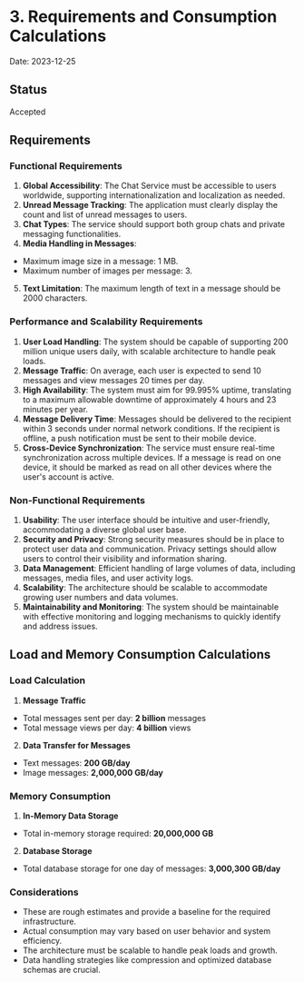 # 3. Requirements and Consumption Calculations

Date: 2023-12-25

## Status

Accepted

## Requirements

### Functional Requirements

1. **Global Accessibility**: The Chat Service must be accessible to users worldwide, supporting internationalization and localization as needed.
2. **Unread Message Tracking**: The application must clearly display the count and list of unread messages to users.
3. **Chat Types**: The service should support both group chats and private messaging functionalities.
4. **Media Handling in Messages**:
- Maximum image size in a message: 1 MB.
- Maximum number of images per message: 3.
5. **Text Limitation**: The maximum length of text in a message should be 2000 characters.

### Performance and Scalability Requirements

1. **User Load Handling**: The system should be capable of supporting 200 million unique users daily, with scalable architecture to handle peak loads.
2. **Message Traffic**: On average, each user is expected to send 10 messages and view messages 20 times per day.
3. **High Availability**: The system must aim for 99.995% uptime, translating to a maximum allowable downtime of approximately 4 hours and 23 minutes per year.
4. **Message Delivery Time**: Messages should be delivered to the recipient within 3 seconds under normal network conditions. If the recipient is offline, a push notification must be sent to their mobile device.
5. **Cross-Device Synchronization**: The service must ensure real-time synchronization across multiple devices. If a message is read on one device, it should be marked as read on all other devices where the user's account is active.

### Non-Functional Requirements

1. **Usability**: The user interface should be intuitive and user-friendly, accommodating a diverse global user base.
2. **Security and Privacy**: Strong security measures should be in place to protect user data and communication. Privacy settings should allow users to control their visibility and information sharing.
3. **Data Management**: Efficient handling of large volumes of data, including messages, media files, and user activity logs.
4. **Scalability**: The architecture should be scalable to accommodate growing user numbers and data volumes.
5. **Maintainability and Monitoring**: The system should be maintainable with effective monitoring and logging mechanisms to quickly identify and address issues.

## Load and Memory Consumption Calculations

### Load Calculation

1. **Message Traffic**
- Total messages sent per day: **2 billion** messages
- Total message views per day: **4 billion** views

2. **Data Transfer for Messages**
- Text messages: **200 GB/day**
- Image messages: **2,000,000 GB/day**

### Memory Consumption

1. **In-Memory Data Storage**
- Total in-memory storage required: **20,000,000 GB**

2. **Database Storage**
- Total database storage for one day of messages: **3,000,300 GB/day**

### Considerations

- These are rough estimates and provide a baseline for the required infrastructure.
- Actual consumption may vary based on user behavior and system efficiency.
- The architecture must be scalable to handle peak loads and growth.
- Data handling strategies like compression and optimized database schemas are crucial.
